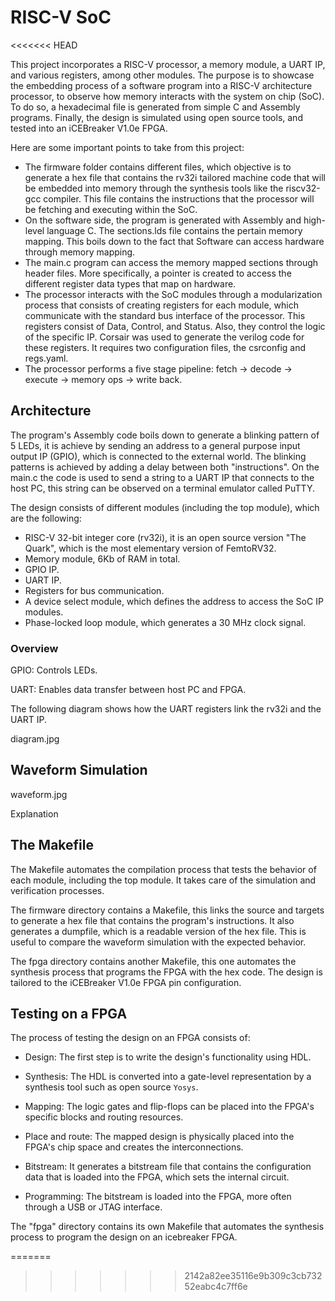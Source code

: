 # RISC-V SoC
<<<<<<< HEAD

This project incorporates a RISC-V processor, a memory module, a UART IP, and various registers, among other modules. The purpose is to showcase the embedding process of a software program into a RISC-V architecture processor, to observe how memory interacts with the system on chip (SoC). To do so, a hexadecimal file is generated from simple C and Assembly programs. Finally, the design is simulated using open source tools, and tested into an iCEBreaker V1.0e FPGA.

Here are some important points to take from this project:

- The firmware folder contains different files, which objective is to generate a hex file that contains the rv32i tailored machine code that will be embedded into memory through the synthesis tools like the riscv32-gcc compiler. This file contains the instructions that the processor will be fetching and executing within the SoC.
- On the software side, the program is generated with Assembly and high-level language C. The sections.lds file contains the pertain memory mapping. This boils down to the fact that Software can access hardware through memory mapping. 
- The main.c program can access the memory mapped sections through header files. More specifically, a pointer is created to access the different register data types that map on hardware.
- The processor interacts with the SoC modules through a modularization process that consists of creating registers for each module, which communicate with the standard bus interface of the processor. This registers consist of Data, Control, and Status. Also, they control the logic of the specific IP. Corsair was used to generate the verilog code for these registers. It requires two configuration files, the csrconfig and regs.yaml.
- The processor performs a five stage pipeline: fetch -> decode -> execute -> memory ops -> write back.

## Architecture

The program's Assembly code boils down to generate a blinking pattern of 5 LEDs, it is achieve by sending an address to a general purpose input output IP (GPIO), which is connected to the external world. The blinking patterns is achieved by adding a delay between both "instructions". On the main.c the code is used to send a string to a UART IP that connects to the host PC, this string can be observed on a terminal emulator called PuTTY. 

The design consists of different modules (including the top module), which are the following:

- RISC-V 32-bit integer core (rv32i), it is an open source version "The Quark", which is the most elementary version of FemtoRV32.
- Memory module, 6Kb of RAM in total.
- GPIO IP.
- UART IP.
- Registers for bus communication.
- A device select module, which defines the address to access the SoC IP modules.
- Phase-locked loop module, which generates a 30 MHz clock signal.

### Overview

GPIO: Controls LEDs.

UART: Enables data transfer between host PC and FPGA.

The following diagram shows how the UART registers link the rv32i and the UART IP.

diagram.jpg


## Waveform Simulation

waveform.jpg

Explanation 

## The Makefile

The Makefile automates the compilation process that tests the behavior of each module, including the top module. It takes care of the simulation and verification processes. 

The firmware directory contains a Makefile, this links the source and targets to generate a hex file that contains the program's instructions. It also generates a dumpfile, which is a readable version of the hex file. This is useful to compare the waveform simulation with the expected behavior. 

The fpga directory contains another Makefile, this one automates the synthesis process that programs the FPGA with the hex code. The design is tailored to the iCEBreaker V1.0e FPGA pin configuration. 

## Testing on a FPGA

The process of testing the design on an FPGA consists of:

- Design: The first step is to write the design's functionality using HDL.

- Synthesis: The HDL is converted into a gate-level representation by a synthesis tool such as open source `Yosys`. 

- Mapping: The logic gates and flip-flops can be placed into the FPGA's specific blocks and routing resources.

- Place and route: The mapped design is physically placed into the FPGA's chip space and creates the interconnections.
  
- Bitstream: It generates a bitstream file that contains the configuration data that is loaded into the FPGA, which sets the internal circuit.

- Programming: The bitstream is loaded into the FPGA, more often through a USB or JTAG interface.

The "fpga" directory contains its own Makefile that automates the synthesis process to program the design on an icebreaker FPGA.

=======
>>>>>>> 2142a82ee35116e9b309c3cb73252eabc4c7ff6e
